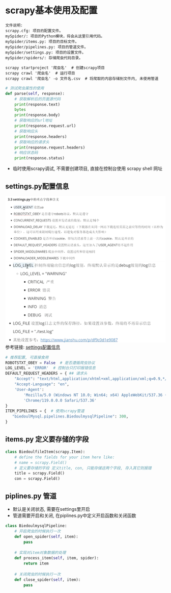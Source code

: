 # scrapy基本使用及配置

```
文件说明:
scrapy.cfg: 项目的配置文件。
mySpider/: 项目的Python模块，将会从这里引用代码。
mySpider/items.py: 项目的目标文件。
mySpider/pipelines.py: 项目的管道文件。
mySpider/settings.py: 项目的设置文件。
mySpider/spiders/: 存储爬虫代码目录。
```

```
scrapy startproject '爬虫名'  # 创建scrapy项目
scrapy crawl '爬虫名'  # 运行项目
scrapy crawl '爬虫名' -o 文件名.csv  # 将爬取的内容存储到文件内, 未使用管道
```

```python
# 测试爬虫属性的使用
def parse(self, response):
    # 获取解析后的页面源代码
    print(response.text)
    bytes
    print(response.body)
    # 获取响应的url地址
    print(response.request.url)
    # 获取响应头
    print(response.headers)
    # 获取响应的请求头
    print(response.request.headers)
    # 响应状态码
    print(response.status)
```

+ 临时使用scrapy调试, 不需要创建项目, 直接在控制台使用
scrapy shell 网址

## settings.py配置信息
![img.png](img/settings_1.png)
![img.png](img/settings_2.png)
参考链接: [settings配置信息](https://www.jianshu.com/p/df9c0d1e9087)
```python
# 推荐配置, 可直接食用
ROBOTSTXT_OBEY = False  # 是否遵循爬虫协议
LOG_LEVEL = 'ERROR'  # 控制台只打印报错信息
DEFAULT_REQUEST_HEADERS = { ## 请求头
	"Accept": "text/html,application/xhtml+xml,application/xml;q=0.9,*/*;q=0.8",
	"Accept-Language": "en",
	'User-Agent':
		'Mozilla/5.0 (Windows NT 10.0; Win64; x64) AppleWebKit/537.36 (KHTML, like Gecko) '
		'Chrome/119.0.0.0 Safari/537.36'
}
ITEM_PIPELINES = {  # 使用scrapy管道
   "biedoulMysql.pipelines.BiedoulmysqlPipeline": 300,
}
```

## items.py 定义要存储的字段

```python
class BiedoulfileItem(scrapy.Item):
    # define the fields for your item here like:
    # name = scrapy.Field()
    # 定义要存储的字段 定义title, con, 只能存储这两个字段, 存入其它则报错
    title = scrapy.Field()
    con = scrapy.Field()
```

## piplines.py 管道
+ 默认是关闭状态, 需要在settings里开启
+ 管道需要开启和关闭, 在piplines.py中定义开启函数和关闭函数
```python
class BiedoulmysqlPipeline:
	# 开启爬虫的时候执行一次
	def open_spider(self, item):
		pass

	# 实现对item对象数据的处理
	def process_item(self, item, spider):
		return item

	# 关闭爬虫的时候执行一次
	def close_spider(self, item):
		pass
```


